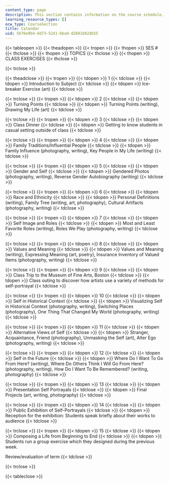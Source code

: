 ```yaml
---
content_type: page
description: This section contains information on the course schedule.
learning_resource_types: []
ocw_type: CourseSection
title: Calendar
uid: 5b76e9b4-dd73-5241-bbad-d2691b02db55
---
```


{{< tableopen >}}
{{< theadopen >}}
{{< tropen >}}
{{< thopen >}}
SES #
{{< thclose >}}
{{< thopen >}}
TOPICS
{{< thclose >}}
{{< thopen >}}
CLASS EXERCISES
{{< thclose >}}

{{< trclose >}}

{{< theadclose >}}
{{< tropen >}}
{{< tdopen >}}
1
{{< tdclose >}}
{{< tdopen >}}
Introduction to Subject
{{< tdclose >}}
{{< tdopen >}}
Ice-breaker Exercise (art)
{{< tdclose >}}

{{< trclose >}}
{{< tropen >}}
{{< tdopen >}}
2
{{< tdclose >}}
{{< tdopen >}}
Turning Points
{{< tdclose >}}
{{< tdopen >}}
Turning Points (writing), Drawing My Life (art)
{{< tdclose >}}

{{< trclose >}}
{{< tropen >}}
{{< tdopen >}}
3
{{< tdclose >}}
{{< tdopen >}}
Class Dinner
{{< tdclose >}}
{{< tdopen >}}
Getting to know students in casual setting outside of class
{{< tdclose >}}

{{< trclose >}}
{{< tropen >}}
{{< tdopen >}}
4
{{< tdclose >}}
{{< tdopen >}}
Family Traditions/Influential People
{{< tdclose >}}
{{< tdopen >}}
Family Influence (photography, writing), Key People in My Life (writing)
{{< tdclose >}}

{{< trclose >}}
{{< tropen >}}
{{< tdopen >}}
5
{{< tdclose >}}
{{< tdopen >}}
Gender and Self
{{< tdclose >}}
{{< tdopen >}}
Gendered Photos (photography, writing), Reverse Gender Autobiography (writing)
{{< tdclose >}}

{{< trclose >}}
{{< tropen >}}
{{< tdopen >}}
6
{{< tdclose >}}
{{< tdopen >}}
Race and Ethnicity
{{< tdclose >}}
{{< tdopen >}}
Personal Definitions (writing), Family Tree (writing, art, photography), Cultural Artifacts (photography, writing)
{{< tdclose >}}

{{< trclose >}}
{{< tropen >}}
{{< tdopen >}}
7
{{< tdclose >}}
{{< tdopen >}}
Self Image and Roles
{{< tdclose >}}
{{< tdopen >}}
Most and Least Favorite Roles (writing), Roles We Play (photography, writing)
{{< tdclose >}}

{{< trclose >}}
{{< tropen >}}
{{< tdopen >}}
8
{{< tdclose >}}
{{< tdopen >}}
Values and Meaning
{{< tdclose >}}
{{< tdopen >}}
Values and Meaning (writing), Expressing Meaning (art, poetry), Insurance Inventory of Valued Items (photography, writing)
{{< tdclose >}}

{{< trclose >}}
{{< tropen >}}
{{< tdopen >}}
9
{{< tdclose >}}
{{< tdopen >}}
Class Trip to the Museum of Fine Arts, Boston
{{< tdclose >}}
{{< tdopen >}}
Class outing to discover how artists use a variety of methods for self-portrayal
{{< tdclose >}}

{{< trclose >}}
{{< tropen >}}
{{< tdopen >}}
10
{{< tdclose >}}
{{< tdopen >}}
Self in Historical Context
{{< tdclose >}}
{{< tdopen >}}
Visualizing Self in Historical Context (photography, writing), Switching Places (photography), One Thing That Changed My World (photography, writing)
{{< tdclose >}}

{{< trclose >}}
{{< tropen >}}
{{< tdopen >}}
11
{{< tdclose >}}
{{< tdopen >}}
Alternative Views of Self
{{< tdclose >}}
{{< tdopen >}}
Stranger, Acquaintance, Friend (photography), Unmasking the Self (art), Alter Ego (photography, writing)
{{< tdclose >}}

{{< trclose >}}
{{< tropen >}}
{{< tdopen >}}
12
{{< tdclose >}}
{{< tdopen >}}
Self in the Future
{{< tdclose >}}
{{< tdopen >}}
Where Do I Want To Go From Here? (writing), Where Do Others Think I Will Go From Here? (photography, writing), How Do I Want To Be Remembered? (writing, photography)
{{< tdclose >}}

{{< trclose >}}
{{< tropen >}}
{{< tdopen >}}
13
{{< tdclose >}}
{{< tdopen >}}
Presentation Self Portrayals
{{< tdclose >}}
{{< tdopen >}}
Final Projects (art, writing, photography)
{{< tdclose >}}

{{< trclose >}}
{{< tropen >}}
{{< tdopen >}}
14
{{< tdclose >}}
{{< tdopen >}}
Public Exhibition of Self-Portrayals
{{< tdclose >}}
{{< tdopen >}}
Reception for the exhibition: Students speak briefly about their works to audience
{{< tdclose >}}

{{< trclose >}}
{{< tropen >}}
{{< tdopen >}}
15
{{< tdclose >}}
{{< tdopen >}}
Composing a Life from Beginning to End
{{< tdclose >}}
{{< tdopen >}}
Students run a group exercise which they designed during the previous week.  
  
Review/evaluation of term
{{< tdclose >}}

{{< trclose >}}

{{< tableclose >}}